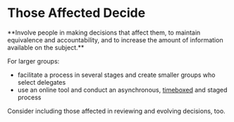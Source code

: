 # Those Affected Decide

<summary>
**Involve people in making decisions that affect them, to maintain equivalence and accountability, and to increase the amount of information available on the subject.**
</summary>

For larger groups:

-   facilitate a process in several stages and create smaller groups who select delegates
-   use an online tool and conduct an asynchronous, [timeboxed](section:timebox-activities) and staged process

Consider including those affected in reviewing and evolving decisions, too.
